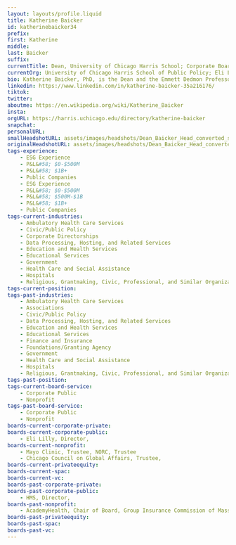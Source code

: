 ```yaml
---
layout: layouts/profile.liquid
title: Katherine Baicker
id: katherinebaicker34
prefix: 
first: Katherine
middle: 
last: Baicker
suffix: 
currentTitle: Dean, University of Chicago Harris School; Corporate Board Director
currentOrg: University of Chicago Harris School of Public Policy; Eli Lilly; Mayo Clinic
bio: Katherine Baicker, PhD, is the Dean and the Emmett Dedmon Professor at the Harris School of Public Policy at the University of Chicago. She received her BA in economics from Yale and her PhD in economics from Harvard.<br /><br />Baicker is an elected member of the National Academy of Medicine, the National Academy of Social Insurance, the Council on Foreign Relations, and the American Academy of Arts and Sciences. Baicker’s research focuses on the effectiveness of public and private health insurance and the effects of health system reforms. She is the Principal Investigator of multiple large-scale NIH-funded research programs and a research associate at the National Bureau of Economic Research. Her research appears in leading academic journals across medicine, economics, and health policy.<br /><br />Baicker serves as a Director of Eli Lilly, where she chairs the Ethics and Compliance Committee; and as a Trustee of the Mayo Clinic. <br /><br />She is on the Congressional Budget Office’s Panel of Health Advisers and is a member of the Advisory Board for the National Institute for Health Care Management. She is also a Trustee of NORC and the Chicago Council on Global Affairs. <br /><br />Her past experience includes serving as a Commissioner on the Medicare Payment Advisory Commission; as Chair of the Massachusetts Group Insurance Commission; as a Director of HMS, a publicly traded health care analytics and technology company; and as Chair of the Board of Directors of AcademyHealth.<br /><br />Baicker is a frequent commentator in media outlets such as NPR, the New York Times, Bloomberg TV, MSNBC, and Fox Business. She has testified on health policy before multiple U.S. House and Senate Committees, and served as a Senate-confirmed Member of the President’s Council of Economic Advisers.
linkedin: https://www.linkedin.com/in/katherine-baicker-35a216176/
tiktok: 
twitter: 
aboutme: https://en.wikipedia.org/wiki/Katherine_Baicker
insta: 
orgURL: https://harris.uchicago.edu/directory/katherine-baicker
snapchat: 
personalURL: 
smallHeadshotURL: assets/images/headshots/Dean_Baicker_Head_converted_scaled.avif
originalHeadshotURL: assets/images/headshots/Dean_Baicker_Head_converted_scaled.avif
tags-experience: 
    - ESG Experience
    - P&L&#58; $0-$500M
    - P&L&#58; $1B+
    - Public Companies
    - ESG Experience
    - P&L&#58; $0-$500M
    - P&L&#58; $500M-$1B
    - P&L&#58; $1B+
    - Public Companies
tags-current-industries: 
    - Ambulatory Health Care Services
    - Civic/Public Policy
    - Corporate Directorships
    - Data Processing, Hosting, and Related Services
    - Education and Health Services
    - Educational Services
    - Government
    - Health Care and Social Assistance
    - Hospitals
    - Religious, Grantmaking, Civic, Professional, and Similar Organizations
tags-current-position: 
tags-past-industries: 
    - Ambulatory Health Care Services
    - Associations
    - Civic/Public Policy
    - Data Processing, Hosting, and Related Services
    - Education and Health Services
    - Educational Services
    - Finance and Insurance
    - Foundations/Granting Agency
    - Government
    - Health Care and Social Assistance
    - Hospitals
    - Religious, Grantmaking, Civic, Professional, and Similar Organizations
tags-past-position: 
tags-current-board-service: 
    - Corporate Public
    - Nonprofit
tags-past-board-service: 
    - Corporate Public
    - Nonprofit
boards-current-corporate-private: 
boards-current-corporate-public: 
    - Eli Lilly, Director, 
boards-current-nonprofit: 
    - Mayo Clinic, Trustee, NORC, Trustee
    - Chicago Council on Global Affairs, Trustee, 
boards-current-privateequity: 
boards-current-spac: 
boards-current-vc: 
boards-past-corporate-private: 
boards-past-corporate-public: 
    - HMS, Director, 
boards-past-nonprofit: 
    - AcademyHealth, Chair of Board, Group Insurance Commission of Massachusetts, Chair of Board
boards-past-privateequity: 
boards-past-spac: 
boards-past-vc: 
---
```

